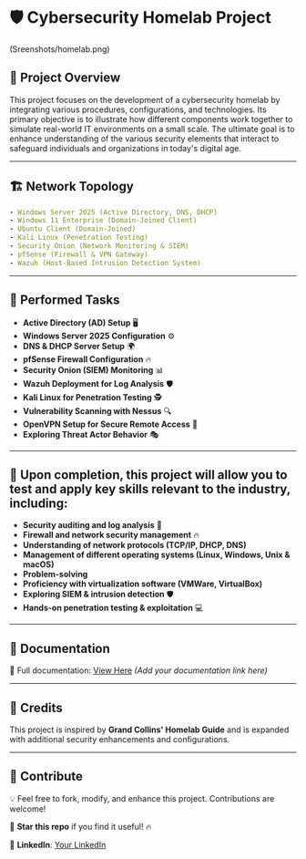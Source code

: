 # 🛡️ Cybersecurity Homelab Project



(Sreenshots/homelab.png)

## 🚀 Project Overview

This project focuses on the development of a cybersecurity homelab by integrating various procedures, configurations, and technologies. Its primary objective is to illustrate how different components work together to simulate real-world IT environments on a small scale. The ultimate goal is to enhance understanding of the various security elements that interact to safeguard individuals and organizations in today's digital age.

---
## 🏗️ Network Topology

```yaml
- Windows Server 2025 (Active Directory, DNS, DHCP)
- Windows 11 Enterprise (Domain-Joined Client)
- Ubuntu Client (Domain-Joined)
- Kali Linux (Penetration Testing)
- Security Onion (Network Monitoring & SIEM)
- pfSense (Firewall & VPN Gateway)
- Wazuh (Host-Based Intrusion Detection System)
```

---
## 🔧 Performed Tasks

- **Active Directory (AD) Setup** 🖥️  
- **Windows Server 2025 Configuration** ⚙️  
- **DNS & DHCP Server Setup** 🌍  
- **pfSense Firewall Configuration** 🔥  
- **Security Onion (SIEM) Monitoring** 📊  
- **Wazuh Deployment for Log Analysis** 🛡️  
- **Kali Linux for Penetration Testing** 🕵️  
- **Vulnerability Scanning with Nessus** 🔍  
- **OpenVPN Setup for Secure Remote Access** 🔑  
- **Exploring Threat Actor Behavior** 🎭  


---
## 🧠 Upon completion, this project will allow you to test and apply key skills relevant to the industry, including:

- **Security auditing and log analysis** 🔎  
- **Firewall and network security management** 🔥 
- **Understanding of network protocols (TCP/IP, DHCP, DNS)**
- **Management of different operating systems (Linux, Windows, Unix & macOS)**
- **Problem-solving**
- **Proficiency with virtualization software (VMWare, VirtualBox)**
- **Exploring SIEM & intrusion detection** 🛡️  
- **Hands-on penetration testing & exploitation** 💻  

---
## 📂 Documentation

📖 Full documentation: [View Here](#) *(Add your documentation link here)*

---
## 📢 Credits
This project is inspired by **Grand Collins' Homelab Guide** and is expanded with additional security enhancements and configurations.

---
## 🤝 Contribute
💡 Feel free to fork, modify, and enhance this project. Contributions are welcome!

🌟 **Star this repo** if you find it useful! 🔥

🔗 **LinkedIn**: [Your LinkedIn](https://www.linkedin.com/in/cyberamanx/) 

